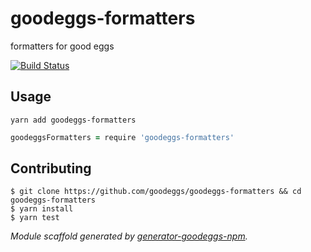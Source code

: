 # goodeggs-formatters

formatters for good eggs

[![Build Status](http://img.shields.io/travis/goodeggs/goodeggs-formatters.svg?style=flat-square)](https://travis-ci.org/goodeggs/goodeggs-formatters)

## Usage

```
yarn add goodeggs-formatters
```

```coffeescript
goodeggsFormatters = require 'goodeggs-formatters'
```

## Contributing

```
$ git clone https://github.com/goodeggs/goodeggs-formatters && cd goodeggs-formatters
$ yarn install
$ yarn test
```

_Module scaffold generated by [generator-goodeggs-npm](https://github.com/goodeggs/generator-goodeggs-npm)._
